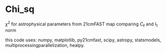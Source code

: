 # Chi_sq
$\chi^2$ for astrophysical parameters from 21cmFAST map comparing $C_\ell$ and $l_1$ norm

this code uses: numpy, matplotlib, py21cmfast, scipy, astropy, statsmodels, multiprocessingparallelization, healpy.
